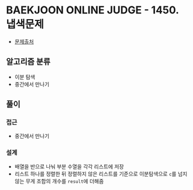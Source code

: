 # BAEKJOON ONLINE JUDGE - 1450. 냅색문제

- [문제출처](https://www.acmicpc.net/problem/1450 '1450. 냅색문제')

## 알고리즘 분류

- 이분 탐색
- 중간에서 만나기

## 풀이

### 접근

- 중간에서 만나기

### 설계

- 배열을 반으로 나눠 부분 수열을 각각 리스트에 저장
- 리스트 하나를 정렬한 뒤 정렬하지 않은 리스트를 기준으로 이분탐색으로 `c`를 넘지 않는 무게 조합의 개수를 `result`에 더해줌
